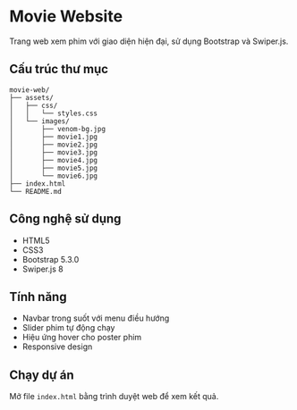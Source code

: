 # Movie Website

Trang web xem phim với giao diện hiện đại, sử dụng Bootstrap và Swiper.js.

## Cấu trúc thư mục

```
movie-web/
├── assets/
│   ├── css/
│   │   └── styles.css
│   └── images/
│       ├── venom-bg.jpg
│       ├── movie1.jpg
│       ├── movie2.jpg
│       ├── movie3.jpg
│       ├── movie4.jpg
│       ├── movie5.jpg
│       └── movie6.jpg
├── index.html
└── README.md
```

## Công nghệ sử dụng

- HTML5
- CSS3
- Bootstrap 5.3.0
- Swiper.js 8

## Tính năng

- Navbar trong suốt với menu điều hướng
- Slider phim tự động chạy
- Hiệu ứng hover cho poster phim
- Responsive design

## Chạy dự án

Mở file `index.html` bằng trình duyệt web để xem kết quả.
